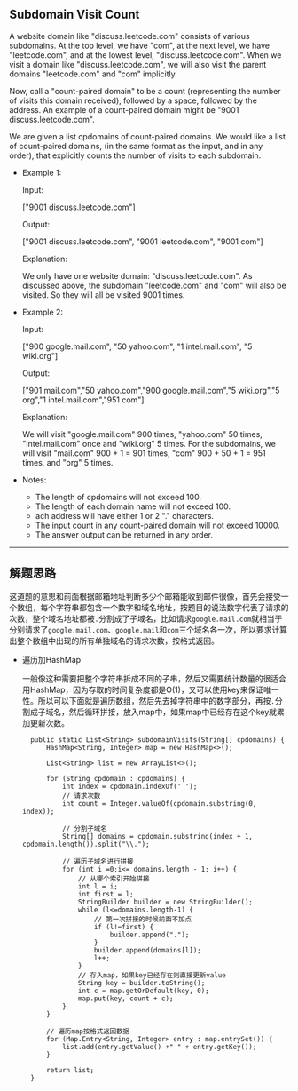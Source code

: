 ## Subdomain Visit Count

A website domain like "discuss.leetcode.com" consists of various subdomains. At the top level, we have "com", at the next level, we have "leetcode.com", and at the lowest level, "discuss.leetcode.com". When we visit a domain like "discuss.leetcode.com", we will also visit the parent domains "leetcode.com" and "com" implicitly.

Now, call a "count-paired domain" to be a count (representing the number of visits this domain received), followed by a space, followed by the address. An example of a count-paired domain might be "9001 discuss.leetcode.com".

We are given a list cpdomains of count-paired domains. We would like a list of count-paired domains, (in the same format as the input, and in any order), that explicitly counts the number of visits to each subdomain.

- Example 1:

  Input: 

  ["9001 discuss.leetcode.com"]

  Output: 

  ["9001 discuss.leetcode.com", "9001 leetcode.com", "9001 com"]

  Explanation: 

  We only have one website domain: "discuss.leetcode.com". As discussed above, the subdomain "leetcode.com" and "com" will also be visited. So they will all be visited 9001 times.

- Example 2:

  Input: 

  ["900 google.mail.com", "50 yahoo.com", "1 intel.mail.com", "5 wiki.org"]

  Output: 

  ["901 mail.com","50 yahoo.com","900 google.mail.com","5 wiki.org","5 org","1 intel.mail.com","951 com"]

  Explanation: 

  We will visit "google.mail.com" 900 times, "yahoo.com" 50 times, "intel.mail.com" once and "wiki.org" 5 times. For the subdomains, we will visit "mail.com" 900 + 1 = 901 times, "com" 900 + 50 + 1 = 951 times, and "org" 5 times.

- Notes:

  - The length of cpdomains will not exceed 100. 
  - The length of each domain name will not exceed 100.
  - ach address will have either 1 or 2 "." characters.
  - The input count in any count-paired domain will not exceed 10000.
  - The answer output can be returned in any order.

--- 

## 解题思路
这道题的意思和前面根据邮箱地址判断多少个邮箱能收到邮件很像，首先会接受一个数组，每个字符串都包含一个数字和域名地址，按题目的说法数字代表了请求的次数，整个域名地址都被```.```分割成了子域名，比如请求```google.mail.com```就相当于分别请求了```google.mail.com```、```google.mail```和```com```三个域名各一次，所以要求计算出整个数组中出现的所有单独域名的请求次数，按格式返回。

- 遍历加HashMap

  一般像这种需要把整个字符串拆成不同的子串，然后又需要统计数量的很适合用HashMap，因为存取的时间复杂度都是O(1)，又可以使用key来保证唯一性。所以可以下面就是遍历数组，然后先去掉字符串中的数字部分，再按```.```分割成子域名，然后循环拼接，放入map中，如果map中已经存在这个key就累加更新次数。

  ```
    public static List<String> subdomainVisits(String[] cpdomains) {
        HashMap<String, Integer> map = new HashMap<>();

        List<String> list = new ArrayList<>();

        for (String cpdomain : cpdomains) {
            int index = cpdomain.indexOf(' ');
            // 请求次数
            int count = Integer.valueOf(cpdomain.substring(0, index));

            // 分割子域名
            String[] domains = cpdomain.substring(index + 1, cpdomain.length()).split("\\.");

            // 遍历子域名进行拼接
            for (int i =0;i<= domains.length - 1; i++) {
                // 从哪个索引开始拼接
                int l = i;
                int first = l;
                StringBuilder builder = new StringBuilder();
                while (l<=domains.length-1) {
                    // 第一次拼接的时候前面不加点
                    if (l!=first) {
                        builder.append(".");
                    }
                    builder.append(domains[l]);
                    l++;
                }
                // 存入map，如果key已经存在则直接更新value
                String key = builder.toString();
                int c = map.getOrDefault(key, 0);
                map.put(key, count + c);
            }
        }

        // 遍历map按格式返回数据
        for (Map.Entry<String, Integer> entry : map.entrySet()) {
            list.add(entry.getValue() +" " + entry.getKey());
        }

        return list;
    }
  ```